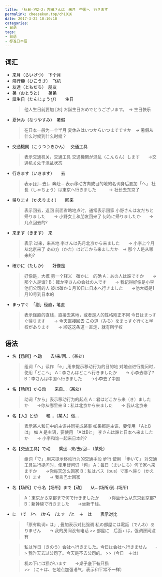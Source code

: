 ```yaml
---
title: 「标日·初2-2」吉田さんは　来月　中国へ　行きます
permalink: cheesekun.top/ch1016
date: 2017-3-22 10:10:10
categories:
- 日语
tags:
- 日语
- 标准日本语 
---
```

## 词汇
- 来月（らいげつ）　下个月
- 飛行機（ひこうき）　飞机
- 友達（ともだち）　朋友
- 弟（おとうと）　　弟弟
- 誕生日（たんじょうび）　　生日
	> 他人生日前要加 [お]
	> お誕生日おめでとうございます。　-> 生日快乐
- 夏休み（なつやすみ）　暑假
	> 在日本一般为一个半月
	> 夏休みはいつからいつまでですか　-> 暑假从什么时候到什么时候？
- 交通機関（こうつうきかん）　 交通工具
	> 表示交通机关，交通工具
	> 交通機関が混乱（こんらん）します　　->交通机关处于混乱状态
- 行きます（いきます）　　去
	> 表示[到...去]，奔赴...
	> 表示移动方向或目的地的名词身后要加「へ」
	> 社長（しゃちょう）は東京へ行きました　　　-> 社长去东京了
- 帰ります（かえります）　　回来
	> 表示回去，返回
	> 前面省略地点时，通常表示回家
	> 小野さんは友だちと帰りました　　-> 小野女士和朋友回来了
	> 何時に帰りましたか　　-> 几点回去的?
- 来ます（きます）　来
	> 表示 过来，来某地
	> 李さんは先月北京から来ました　　-> 小李上个月从北京来了
	> あの方（かた）はどこから来ましたか　-> 那个人是从哪来的?
- 確かに（たしか）　　好像是
	> 好像是，大概
	> 另一个释义　確かに　的确
	> A：あの人は誰ですか　　-> 那个人是谁?
	> B：確か李さんの会社の人です　　-> 我记得好像是小李他们公司的人
	> 彼は確か１月10日に日本へ行きました　　->他大概是1月10号到日本的
- まっすぐ　「副」径直，笔直
	> 表示径直的直线，直接去某地，或者是人的性格刚正不阿
	> 今日はまっすぐ帰ります　　-> 今天直接回去
	> この道（みち）をまっすぐ行くと学校があります　　-> 顺这这条道一直走，就有所学校

## 语法
- 名【场所】へ动　　去/来/回...（某处）
	> 组词「へ」读作 「e」,用来提示移动行为的目的地
	> 对地点进行提问时，使用「どこへ」
	> A：李さんはどこへ行きましたか　　-> 小李去哪了?
	> B：李さんは中国へ行きました　　->小李去了中国
- 名【场所】から动　　来自...（某处）
	> 助词「から」表示移动行为的起点
	> A：君はどこから来（き）ましたか　　->你从哪里来
	> B：私は北京から来ました　　-> 我从北京来
- 名【人】と动　　和...（某人）做...
	> 表示某人和句中的主语共同完成某事
	> 如果都是主语，要使用 「AとBは」
	> 如 A 是主语，要使用 「AはBと」
	> 李さんは誰と日本へ来ましたか　　-> 小李和谁一起来日本的?
- 名【交通工具】で动　　乘坐...来/去/回...（某处）
	> 组词「で」,用来提示移动行为的交通手段
	> 步行 使用 「歩いて」
	> 对交通工具进行提问时，使用疑问词「何」
	> A：毎日（まいにち）何で家へ来ますか　　->你每天怎么回家
	> B：私はバス（bus）で家へ帰り（かえり）ます　　-> 我乘巴士回家
- 名【场所】から名【场所】まで【动】　　从...(场所)到..(场所)
	> A：東京から京都まで何で行きましたか　　->你坐什么从东京到京都?
	> B：新幹線で行きました　　->坐新干线。
- に　/で　/へ　/から　/ます　/と　＋　は　　表示对比
	> 「原有助词+ は」, 叠加表示对比强调
	> 私の部屋には電話（でんわ）ありません　　-> 我的房间没有电话
		>> 部屋に　后面+ は，强调房间没有

	> 私は昨日（きのう）会社へ行きました。今日は会社へ行きません　　-> 我昨天去过公司了。今天是不去公司的。
		>>（今日　＋は）

	> 机の下には猫がいます　　->桌子底下有只猫  
		>> （に＋は、在地点加强语气，表示和平常不一样） 